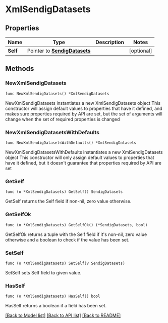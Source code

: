 # XmlSendigDatasets

## Properties

Name | Type | Description | Notes
------------ | ------------- | ------------- | -------------
**Self** | Pointer to [**SendigDatasets**](SendigDatasets.md) |  | [optional] 

## Methods

### NewXmlSendigDatasets

`func NewXmlSendigDatasets() *XmlSendigDatasets`

NewXmlSendigDatasets instantiates a new XmlSendigDatasets object
This constructor will assign default values to properties that have it defined,
and makes sure properties required by API are set, but the set of arguments
will change when the set of required properties is changed

### NewXmlSendigDatasetsWithDefaults

`func NewXmlSendigDatasetsWithDefaults() *XmlSendigDatasets`

NewXmlSendigDatasetsWithDefaults instantiates a new XmlSendigDatasets object
This constructor will only assign default values to properties that have it defined,
but it doesn't guarantee that properties required by API are set

### GetSelf

`func (o *XmlSendigDatasets) GetSelf() SendigDatasets`

GetSelf returns the Self field if non-nil, zero value otherwise.

### GetSelfOk

`func (o *XmlSendigDatasets) GetSelfOk() (*SendigDatasets, bool)`

GetSelfOk returns a tuple with the Self field if it's non-nil, zero value otherwise
and a boolean to check if the value has been set.

### SetSelf

`func (o *XmlSendigDatasets) SetSelf(v SendigDatasets)`

SetSelf sets Self field to given value.

### HasSelf

`func (o *XmlSendigDatasets) HasSelf() bool`

HasSelf returns a boolean if a field has been set.


[[Back to Model list]](../README.md#documentation-for-models) [[Back to API list]](../README.md#documentation-for-api-endpoints) [[Back to README]](../README.md)


